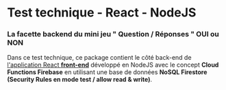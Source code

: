 # Test technique - React - NodeJS
### La facette backend du mini jeu " Question / Réponses " OUI ou NON

Dans ce test technique, ce package contient le côté back-end de [l'application React **front-end**](https://github.com/salmamao/qr-repo) développé en NodeJS avec le concept **Cloud Functions Firebase** en utilisant une base de données **NoSQL Firestore (Security Rules en mode test / allow read & write)**.
